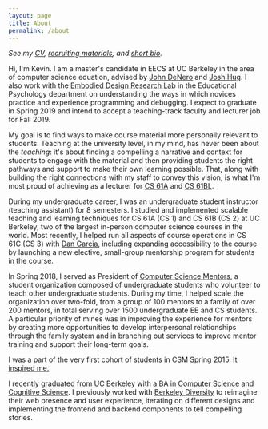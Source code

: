 ```yaml
---
layout: page
title: About
permalink: /about
---
```


*See my [CV](/cv), [recruiting materials](/recruiting), and [short bio](/bio).*

Hi, I'm Kevin. I am a master's candidate in EECS at UC Berkeley in the area of
computer science eduation, advised by [John DeNero][] and [Josh Hug][]. I also
work with the [Embodied Design Research Lab][EDRL] in the Educational
Psychology department on understanding the ways in which novices practice and
experience programming and debugging. I expect to graduate in Spring 2019 and
intend to accept a teaching-track faculty and lecturer job for Fall 2019.

My goal is to find ways to make course material more personally relevant to
students. Teaching at the university level, in my mind, has never been about
the *teaching*: it's about finding a compelling a narrative and context for
students to engage with the material and then providing students the right
pathways and support to make their own learning possible. That, along with
building the right connections with my staff to convey this vision, is what I'm
most proud of achieving as a lecturer for [CS 61A][] and [CS 61BL][].

During my undergraduate career, I was an undergraduate student instructor
(teaching assistant) for 8 semesters. I studied and implemented scalable
teaching and learning techniques for CS 61A (CS 1) and CS 61B (CS 2) at UC
Berkeley, two of the largest in-person computer science courses in the world.
Most recently, I helped run all aspects of course operations in CS 61C (CS 3)
with [Dan Garcia][], including expanding accessibility to the course by
launching a new elective, small-group mentorship program for students in the
course.

In Spring 2018, I served as President of [Computer Science Mentors][], a student
organization composed of undergraduate students who volunteer to teach other
undergraduate students. During my time, I helped scale the organization over
two-fold, from a group of 100 mentors to a family of over 200 mentors,
in total serving over 1500 undergraduate EE and CS students. A particular
priority of mines was in improving the experience for mentors by creating more
opportunities to develop interpersonal relationships through the family system
and in branching out services to improve mentor training and support their
long-term goals.

I was a part of the very first cohort of students in CSM Spring 2015. [It
inspired me.][Year One]

I recently graduated from UC Berkeley with a BA in [Computer Science][] and
[Cognitive Science][]. I previously worked with [Berkeley Diversity][] to
reimagine their web presence and user experience, iterating on different
designs and implementing the frontend and backend components to tell compelling
stories.

[John DeNero]: http://denero.org/
[Josh Hug]: http://www.dailycal.org/2017/06/19/thank-josh-hug/
[Dan Garcia]: https://people.eecs.berkeley.edu/~ddgarcia/
[EDRL]: https://edrl.berkeley.edu/
[CS 61A]: http://inst.eecs.berkeley.edu/~cs61a/su17/
[CS 61BL]: https://cs61bl.org/su18
[CS 61BL SU16 Staff]: https://cs61bl.org/su16/staff.html
[Computer Science Mentors]: https://csmentors.berkeley.edu/
[Year One]: /2016/08/22/Year-One.html
[Computer Science]: https://eecs.berkeley.edu/academics/undergraduate/cs-ba
[Cognitive Science]: http://cogsci.berkeley.edu/
[Berkeley Diversity]: https://diversity.berkeley.edu
